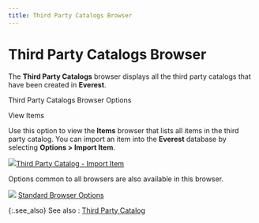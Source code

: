 ```yaml
---
title: Third Party Catalogs Browser
---
```


# Third Party Catalogs Browser


The **Third Party Catalogs** browser displays all the third party catalogs that have been created in **Everest**.


Third Party Catalogs Browser Options


View Items


Use this option to view the **Items** browser that lists all items in the third party catalog. You can import an item into the **Everest** database by selecting **Options &gt; Import Item**.


![]({{site.sp_baseurl}}/img/lens.gif)[Third Party Catalog - Import Item]({{site.sp_baseurl}}/sales-ret-docs/sales-ret-doc/common-opts/3rd-cat/third_party_specialty_catalog_item_import_common_sales_return_document_options.html)


Options common to all browsers are also available in this browser.


![]({{site.sp_baseurl}}/img/lens.gif)<font color='black'>  </font>[Standard Browser Options]({{site.wwe_chm}}/everest-client/ui/browsers/standard_browser_options.html)


{:.see_also}
See also
: [Third Party Catalog]({{site.sp_baseurl}}/sales-ret-docs/sales-ret-doc/common-opts/3rd-cat/third_party_specialty_catalog.html)
